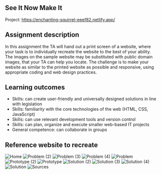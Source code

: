 ## See It Now Make It

Project: https://enchanting-squirrel-eeef82.netlify.app/

## Assignment description
In this assignment the TA will hand out a print screen of a website, where your task is to individually 
recreate the website to the best of your ability. The images on the sample website may be substituted 
with public domain images, that your TA can help you locate. The challenge is to make your website as 
similar to the printed website as possible and responsive, using appropriate coding and web design 
practices.


## Learning outcomes
* Skills: can create user-friendly and universally designed solutions in line with legislation
* Skills: familiarity with the core technologies of the web (HTML, CSS, JavaScript)
* Skills: can use relevant development tools and version control
* Skills: can plan, organize and execute smaller web-based IT projects
* General competence: can collaborate in groups


## Reference website to recreate
![Home](https://user-images.githubusercontent.com/54367157/161605995-dc881069-52aa-4934-bea8-283028efb39e.PNG)
![Problem (2)](https://user-images.githubusercontent.com/54367157/161606071-2d4636b3-6208-4379-8fe2-7332aed8ba4f.PNG)
![Problem (3)](https://user-images.githubusercontent.com/54367157/161606080-b68be9cf-1cd2-48e0-ac62-30c2c3922521.PNG)
![Problem (4)](https://user-images.githubusercontent.com/54367157/161606090-e77185de-4a7a-442d-a56f-ea305dfcd1cb.PNG)
![Problem](https://user-images.githubusercontent.com/54367157/161606101-da10afc8-b664-4567-b5cd-db1a2ac4698d.PNG)
![Prototype (2)](https://user-images.githubusercontent.com/54367157/161606112-0d62dfc3-30ff-4668-a83c-2360442ea6b6.PNG)
![Prototype](https://user-images.githubusercontent.com/54367157/161606123-7b9b8f71-da4e-42e0-ac54-d8c5006859ff.PNG)
![Solution (2)](https://user-images.githubusercontent.com/54367157/161606134-0fd42988-aa8c-417c-b29d-689947212506.PNG)
![Solution (3)](https://user-images.githubusercontent.com/54367157/161606145-67cd0cbb-1919-49f9-a9d2-3b269393fcbf.PNG)
![Solution (4)](https://user-images.githubusercontent.com/54367157/161606151-5ae86f97-de7e-4956-9737-bb1b5155ef00.PNG)
![Solution](https://user-images.githubusercontent.com/54367157/161606169-67286899-057d-4f31-8046-fbdf248682da.PNG)
![Sources](https://user-images.githubusercontent.com/54367157/161606177-2579516e-9cb1-41c6-9b43-6a5c12b20ac7.PNG)
